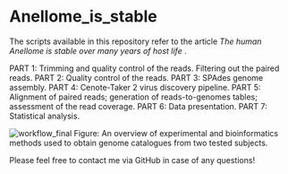 # Anellome_is_stable
The scripts available in this repository refer to the article <i> The human Anellome is stable over many years of host life </i>.

PART 1: Trimming and quality control of the reads. Filtering out the paired reads.
PART 2: Quality control of the reads.
PART 3: SPAdes genome assembly.
PART 4: Cenote-Taker 2 virus discovery pipeline.
PART 5: Alignment of paired reads; generation of reads-to-genomes tables; assessment of the read coverage.
PART 6: Data presentation.
PART 7: Statistical analysis.


![workflow_final](https://user-images.githubusercontent.com/45290619/116694901-2422af80-a9c0-11eb-9323-4959beed51bd.jpg)
Figure: An overview of experimental and bioinformatics methods used to obtain genome catalogues from two tested subjects.

Please feel free to contact me via GitHub in case of any questions!
